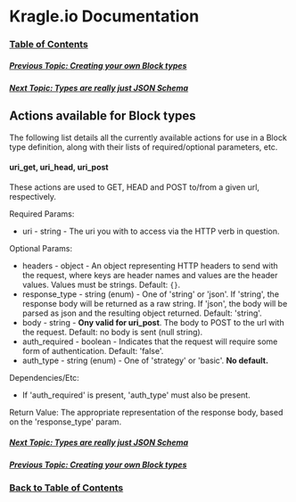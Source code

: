 # Kragle.io Documentation

### [Table of Contents](../README.md)

##### [Previous Topic: Creating your own Block types](./Creating_Block_Types.md)

##### [Next Topic: Types are really just JSON Schema](./Types.md)

## Actions available for Block types

The following list details all the currently available actions for use in a Block type definition, along with their lists of required/optional parameters, etc.

#### uri_get, uri_head, uri_post

These actions are used to GET, HEAD and POST to/from a given url, respectively.

Required Params:
- uri - string - The uri you with to access via the HTTP verb in question. 

Optional Params:
- headers - object - An object representing HTTP headers to send with the request, where keys are header names and values are the header values. Values must be strings. Default: `{}`.
- response_type - string (enum) - One of 'string' or 'json'. If 'string', the response body will be returned as a raw string. If 'json', the body will be parsed as json and the resulting object returned. Default: 'string'.
- body - string - **Ony valid for uri_post**. The body to POST to the url with the request. Default: no body is sent (null string).
- auth_required - boolean - Indicates that the request will require some form of authentication. Default: 'false'.
- auth_type - string (enum) - One of 'strategy' or 'basic'. **No default.**

Dependencies/Etc:
- If 'auth_required' is present, 'auth_type' must also be present.

Return Value: The appropriate representation of the response body, based on the 'response_type' param.

##### [Next Topic: Types are really just JSON Schema](./Types.md)

##### [Previous Topic: Creating your own Block types](./Creating_Block_Types.md)

### [Back to Table of Contents](../README.md)


